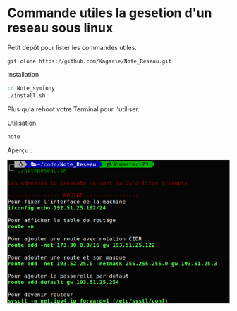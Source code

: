 # Commande utiles la gesetion d'un reseau sous linux

Petit dépôt pour lister les commandes utiles.

```
git clone https://github.com/Kagarie/Note_Reseau.git
```

Installation

```BASH
cd Note_symfony
./install.sh
```
Plus qu'a reboot votre Terminal pour l'utiliser.

Utilisation 
```BASH
note
```

Aperçu :

![](image/note.png)


